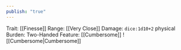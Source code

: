 ```yaml
---
publish: "true"
---
```


Trait: [[Finesse]]
Range: [[Very Close]]
Damage: `dice:1d10+2` physical
Burden: Two-Handed
Feature: [[Cumbersome]]
![[Cumbersome|Cumbersome]]
